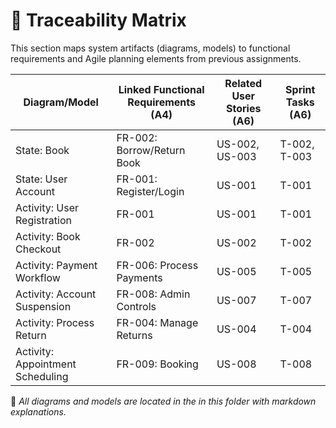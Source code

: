 # 🔗 Traceability Matrix

This section maps system artifacts (diagrams, models) to functional requirements and Agile planning elements from previous assignments.

| Diagram/Model                        | Linked Functional Requirements (A4) | Related User Stories (A6) | Sprint Tasks (A6) |
|-------------------------------------|-------------------------------------|----------------------------|--------------------|
| State: Book                         | FR-002: Borrow/Return Book          | US-002, US-003             | T-002, T-003        |
| State: User Account                 | FR-001: Register/Login              | US-001                     | T-001               |
| Activity: User Registration         | FR-001                              | US-001                     | T-001               |
| Activity: Book Checkout             | FR-002                              | US-002                     | T-002               |
| Activity: Payment Workflow          | FR-006: Process Payments            | US-005                     | T-005               |
| Activity: Account Suspension        | FR-008: Admin Controls              | US-007                     | T-007               |
| Activity: Process Return            | FR-004: Manage Returns              | US-004                     | T-004               |
| Activity: Appointment Scheduling    | FR-009: Booking                     | US-008                     | T-008               |

📌 *All diagrams and models are located in the in this folder with markdown explanations.*

